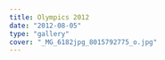 ```yaml
---
title: Olympics 2012
date: "2012-08-05"
type: "gallery"
cover: "_MG_6182jpg_8015792775_o.jpg"
---
```

